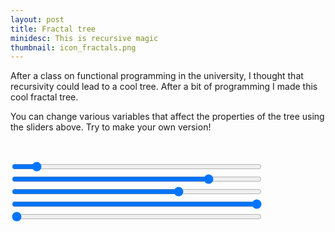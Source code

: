 ```yaml
---
layout: post
title: Fractal tree
minidesc: This is recursive magic
thumbnail: icon_fractals.png
---
```


After a class on functional programming in the university, I thought that recursivity could lead to a cool tree. After a bit of programming I made this cool fractal tree. 

You can change various variables that affect the properties of the tree using the sliders above.
Try to make your own version!

<canvas id="gc" width="450" height="450"></canvas>
<br>
<style> .slider { width: 400px;} </style>
<input type="range" min="0" max="180" value="15" class="slider" id="angle">
<br>
<input type="range" min="30" max="130" value="110" class="slider" id="long">
<br>
<input type="range" min="40" max="80" value="67" class="slider" id="step">
<br>
<input type="range" min="1" max="14" value="67" class="slider" id="depth">
<br>
<input type="range" min="0" max="9" value="0" class="slider" id="board">


<script src="/assets/js/fractals.js"></script>
